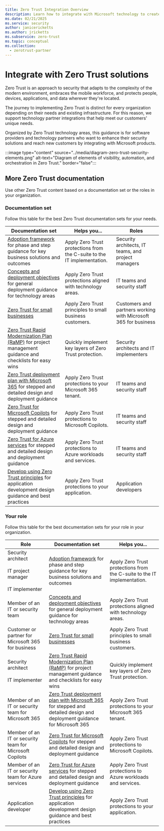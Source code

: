 ```yaml
---
title: Zero Trust Integration Overview
description: Learn how to integrate with Microsoft technology to create Zero Trust solutions for your customers.
ms.date: 02/21/2025
ms.service: security
author: janicericketts
ms.author: jricketts
ms.subservice: zero-trust
ms.topic: conceptual
ms.collection:
  - zerotrust-partner
---
```


# Integrate with Zero Trust solutions

Zero Trust is an approach to security that adapts to the complexity of the modern environment, embraces the mobile workforce, and protects people, devices, applications, and data wherever they're located.

The journey to implementing Zero Trust is distinct for every organization depending on their needs and existing infrastructure. For this reason, we support technology partner integrations that help meet our customers' unique needs.

Organized by Zero Trust technology areas, this guidance is for software providers and technology partners who want to enhance their security solutions and reach new customers by integrating with Microsoft products.

:::image type="content" source="../media/diagram-zero-trust-security-elements.png" alt-text="Diagram of elements of visibility, automation, and orchestration in Zero Trust." border="false":::

## More Zero Trust documentation

Use other Zero Trust content based on a documentation set or the roles in your organization.

### Documentation set

Follow this table for the best Zero Trust documentation sets for your needs.

| Documentation set | Helps you... | Roles |
| --- | --- | --- |
| [Adoption framework](../adopt/zero-trust-adoption-overview.md) for phase and step guidance for key business solutions and outcomes | Apply Zero Trust protections from the C-suite to the IT implementation. | Security architects, IT teams, and project managers |
| [Concepts and deployment objectives](../deploy/overview.md) for general deployment guidance for technology areas | Apply Zero Trust protections aligned with technology areas. | IT teams and security staff |
| [Zero Trust for small businesses](../guidance-smb-partner.md) | Apply Zero Trust principles to small business customers. | Customers and partners working with Microsoft 365 for business |
| [Zero Trust Rapid Modernization Plan (RaMP)](../zero-trust-ramp-overview.md) for project management guidance and checklists for easy wins | Quickly implement key layers of Zero Trust protection. | Security architects and IT implementers |
| [Zero Trust deployment plan with Microsoft 365](/microsoft-365/security/microsoft-365-zero-trust?bc=%2fsecurity%2fzero-trust%2fbreadcrumb%2ftoc.json&toc=%2fsecurity%2fzero-trust%2ftoc.json) for stepped and detailed design and deployment guidance | Apply Zero Trust protections to your Microsoft 365 tenant. | IT teams and security staff |
| [Zero Trust for Microsoft Copilots](../copilots/apply-zero-trust-copilots-overview.md) for stepped and detailed design and deployment guidance | Apply Zero Trust protections to Microsoft Copilots. | IT teams and security staff |
| [Zero Trust for Azure services](../azure-infrastructure-overview.md) for stepped and detailed design and deployment guidance | Apply Zero Trust protections to Azure workloads and services. | IT teams and security staff |
| [Develop using Zero Trust principles](../develop/overview.md) for application development design guidance and best practices | Apply Zero Trust protections to your application. | Application developers |

### Your role

Follow this table for the best documentation sets for your role in your organization.

| Role | Documentation set | Helps you... |
| --- | --- | --- |
| Security architect <br><br> IT project manager <br><br> IT implementer | [Adoption framework](../adopt/zero-trust-adoption-overview.md) for phase and step guidance for key business solutions and outcomes| Apply Zero Trust protections from the C-suite to the IT implementation. |
| Member of an IT or security team | [Concepts and deployment objectives](../deploy/overview.md) for general deployment guidance for technology areas | Apply Zero Trust protections aligned with technology areas. |
| Customer or partner for Microsoft 365 for business | [Zero Trust for small businesses](../guidance-smb-partner.md) | Apply Zero Trust principles to small business customers.  |
| Security architect <br><br> IT implementer | [Zero Trust Rapid Modernization Plan (RaMP)](../zero-trust-ramp-overview.md) for project management guidance and checklists for easy wins | Quickly implement key layers of Zero Trust protection. |
| Member of an IT or security team for Microsoft 365 | [Zero Trust deployment plan with Microsoft 365](/microsoft-365/security/microsoft-365-zero-trust?bc=%2fsecurity%2fzero-trust%2fbreadcrumb%2ftoc.json&toc=%2fsecurity%2fzero-trust%2ftoc.json) for stepped and detailed design and deployment guidance for Microsoft 365 | Apply Zero Trust protections to your Microsoft 365 tenant. |
| Member of an IT or security team for Microsoft Copilots | [Zero Trust for Microsoft Copilots](../copilots/apply-zero-trust-copilots-overview.md) for stepped and detailed design and deployment guidance | Apply Zero Trust protections to Microsoft Copilots. |
| Member of an IT or security team for Azure services | [Zero Trust for Azure services](../azure-infrastructure-overview.md) for stepped and detailed design and deployment guidance | Apply Zero Trust protections to Azure workloads and services. |
| Application developer | [Develop using Zero Trust principles](../develop/overview.md) for application development design guidance and best practices | Apply Zero Trust protections to your application. |